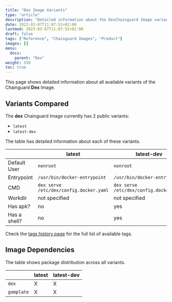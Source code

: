 ```yaml
---
title: "Dex Image Variants"
type: "article"
description: "Detailed information about the DexChainguard Image variants"
date: 2023-03-07T11:07:52+02:00
lastmod: 2023-03-07T11:07:52+02:00
draft: false
tags: ["Reference", "Chainguard Images", "Product"]
images: []
menu:
  docs:
    parent: "Dex"
weight: 550
toc: true
---
```


This page shows detailed information about all available variants of the Chainguard **Dex** Image.

## Variants Compared
The **dex** Chainguard Image currently has 2 public variants: 

- `latest`
- `latest-dev`

The table has detailed information about each of these variants.

|              | latest                                  | latest-dev                              |
|--------------|-----------------------------------------|-----------------------------------------|
| Default User | `nonroot`                               | `nonroot`                               |
| Entrypoint   | `/usr/bin/docker-entrypoint`            | `/usr/bin/docker-entrypoint`            |
| CMD          | `dex serve /etc/dex/config.docker.yaml` | `dex serve /etc/dex/config.docker.yaml` |
| Workdir      | not specified                           | not specified                           |
| Has apk?     | no                                      | yes                                     |
| Has a shell? | no                                      | yes                                     |

Check the [tags history page](/chainguard/chainguard-images/reference/dex/tags_history/) for the full list of available tags.
## Image Dependencies
The table shows package distribution across all variants.

|            | latest | latest-dev |
|------------|--------|------------|
| `dex`      | X      | X          |
| `gomplate` | X      | X          |
